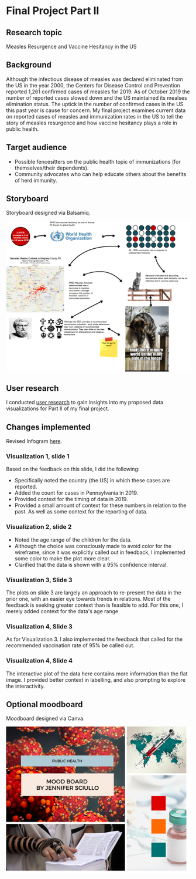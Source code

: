 # Final Project Part II

## Research topic

Measles Resurgence and Vaccine Hesitancy in the US

## Background

Although the infectious disease of measles was declared eliminated from the US in the year 2000, the Centers for Disease Control and Prevention reported 1,261 confirmed cases of measles for 2019. As of October 2019 the number of reported cases slowed down and the US maintained its mealses elimination status. The uptick in the number of confirmed cases in the US this past year is cause for concern. My final project examines current data on reported cases of measles and immunization rates in the US to tell the story of measles resurgence and how vaccine hesitancy plays a role in public health.

## Target audience

 * Possible fencesitters on the public health topic of immunizations (for themselves/their dependents).
 * Community advocates who can help educate others about the benefits of herd immunity.

## Storyboard

Storyboard designed via Balsamiq.

![vaccine hesitancy balsamiq mockup](measles_vaccine_hesitancy.png)

## User research

I conducted [user research](interviews/TSWD_user_research_interviews.md) to gain insights into my proposed data visualizations for Part II of my final project.

## Changes implemented

Revised Infogram [here](https://infogram.com/wireframe-measles-post-feedback-1hke60mo9jm125r).
### Visualization 1, slide 1

Based on the feedback on this slide, I did the following:

 * Specifically noted the country (the US) in which these cases are reported.
 * Added the count for cases in Pennsylvania in 2019.
 * Provided context for the timing of data in 2019.
 * Provided a small amount of context for these numbers in relation to the past. As well as some context for the reporting of data.

### Visualization 2, slide 2

 * Noted the age range of the children for the data.
 * Although the choice was consciously made to avoid color for the wireframe, since it was explicitly called out in feedback, I implemented some color to make the plot more clear.
 * Clarified that the data is shown with a 95% confidence interval.

### Visualization 3, Slide 3

The plots on slide 3 are largely an approach to re-present the data in the prior one, with an easier eye towards trends in relations. Most of the feedback is seeking greater context than
is feasible to add. For this one, I merely added context for the data's age range

### Visualization 4, Slide 3

As for Visualization 3. I also implemented the feedback that called for the recommended vaccination rate of 95% be called out.

### Visualization 4, Slide 4

The interactive plot of the data here contains more information than the flat image. I provided better context in labelling, and also prompting to explore the interactivity.

## Optional moodboard

Moodboard designed via Canva.

![moodboard](public_health_mood_board_by_Jennifer_Sciullo.png)
